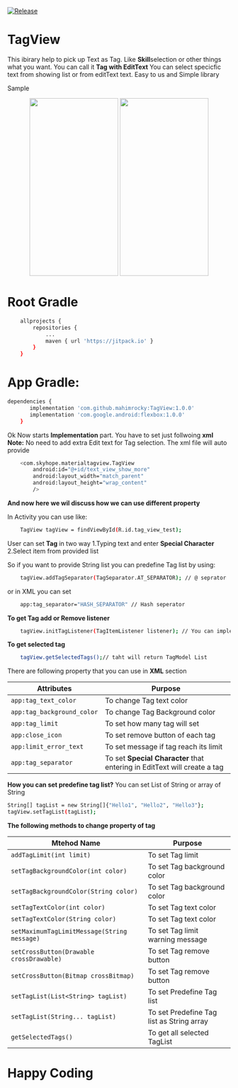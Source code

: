 [![Release](https://jitpack.io/v/mahimrocky/TagView.svg)](https://github.com/mahimrocky/TagView/releases/tag/1.0.1)
# TagView

This ibirary help to pick up Text as Tag. Like **Skill**selection or other things what you want. You can call it **Tag with EditText** You can select specicfic text from showing list or from editText text. Easy to us and Simple library

Sample
<p align="center">
  <img src="https://github.com/mahimrocky/TagView/blob/master/screenshot.png" width="200" height="400" />
  <img src="https://github.com/mahimrocky/TagView/blob/master/screenshot_1.png" width="200" height="400" /> 
</p> 

# Root Gradle
```sh
    allprojects {
		repositories {
			...
			maven { url 'https://jitpack.io' }
		}
	}
```

# App Gradle:

```sh
dependencies {
	   implementation 'com.github.mahimrocky:TagView:1.0.0'
	   implementation 'com.google.android:flexbox:1.0.0'
	}
```
Ok Now starts **Implementation** part. You have to set just follwoing **xml**
**Note:** No need to add extra Edit text for Tag selection. The xml file will auto provide

```sh
    <com.skyhope.materialtagview.TagView
        android:id="@+id/text_view_show_more"
        android:layout_width="match_parent"
        android:layout_height="wrap_content"
        />
```

**And now here we wil discuss how we can use different property**

In Activity you can use like:
```sh
    TagView tagView = findViewById(R.id.tag_view_test);
```
User can set **Tag** in two way
1.Typing text and enter **Special Character**
2.Select item from provided list

So if you want to provide String list you can predefine Tag list by using:

```sh
    tagView.addTagSeparator(TagSeparator.AT_SEPARATOR); // @ seprator
```

or in XML you can set

```sh
    app:tag_separator="HASH_SEPARATOR" // Hash seperator
```

**To get Tag add or Remove listener**

```sh
    tagView.initTagListener(TagItemListener listener); // You can implement it
```
**To get selected tag**

```sh
    tagView.getSelectedTags();// taht will return TagModel List
```

There are following property that you can use in **XML** section

| Attributes | Purpose |
| ------ | ------ |
| ```app:tag_text_color```|  To change Tag text color|
| ```app:tag_background_color```|  To change Tag Background color|
| ```app:tag_limit```|  To set how many tag will set|
| ```app:close_icon```|  To set remove button of each tag|
| ```app:limit_error_text```|  To set message if tag reach its limit|
| ```app:tag_separator```|  To set **Special Character** that entering in EditText will create a tag|

**How you can set predefine tag list?**
You can set List of String or array of String

```sh
String[] tagList = new String[]{"Hello1", "Hello2", "Hello3"};
tagView.setTagList(tagList);

```

**The following methods to change property of tag**

| Mtehod Name | Purpose |
| ------ | ------ |
| ```addTagLimit(int limit)```|  To set Tag limit|
| ```setTagBackgroundColor(int color)```|  To set Tag background color|
| ```setTagBackgroundColor(String color)```|  To set Tag background color|
| ```setTagTextColor(int color)```|  To set Tag text color|
| ```setTagTextColor(String color)```| To set Tag text color|
| ```setMaximumTagLimitMessage(String message)```|  To set Tag limit warning message|
| ```setCrossButton(Drawable crossDrawable)```|  To set Tag remove button|
| ```setCrossButton(Bitmap crossBitmap)```|  To set Tag remove button|
| ```setTagList(List<String> tagList)```|  To set Predefine Tag list|
| ```setTagList(String... tagList)```|  To set Predefine Tag list as String array|
| ```getSelectedTags()```|  To get all selected TagList

# Happy Coding
